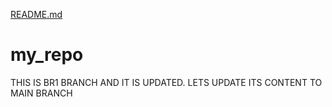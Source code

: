 [README.md](https://github.com/MIHI-bot/my_repo/files/8104402/README.md)
# my_repo
THIS IS BR1 BRANCH AND IT IS UPDATED. LETS UPDATE ITS CONTENT TO MAIN BRANCH
